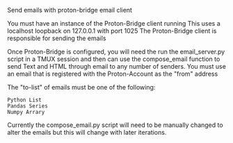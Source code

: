 Send emails with proton-bridge email client

You must have an instance of the Proton-Bridge client running
This uses a localhost loopback on 127.0.0.1 with port 1025
The Proton-Bridge client is responsible for sending the emails

Once Proton-Bridge is configured, you will need the run the 
email_server.py script in a TMUX session and then 
can use the compose_email function to send Text and HTML through
email to any number of senders. You must use an email that
is registered with the Proton-Account as the "from" address

The "to-list" of emails must be one of the following:

    Python List
    Pandas Series
    Numpy Arrary


Currently the compose_email.py script will need to be
manually changed to alter the emails but this will
change with later iterations. 

